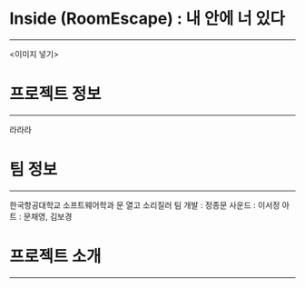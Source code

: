 # Inside (RoomEscape) : 내 안에 너 있다
- - -
<이미지 넣기>

# 프로젝트 정보
- - -
라라라

# 팀 정보
- - -
한국항공대학교 소프트웨어학과 문 열고 소리질러 팀
개발 : 정종문
사운드 : 이서정
아트 : 문채영, 김보경
# 프로젝트 소개
- - -

